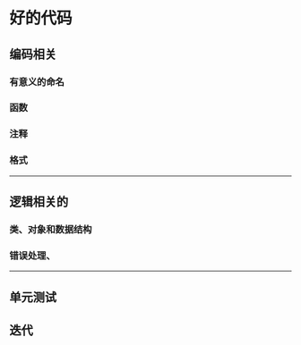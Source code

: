 # 好的代码

## 编码相关

### 有意义的命名

### 函数

### 注释

### 格式

****

## 逻辑相关的

### 类、对象和数据结构

### 错误处理、

****

## 单元测试

## 迭代

